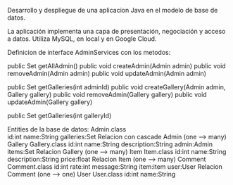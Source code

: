 Desarrollo y despliegue de una aplicacion Java en el modelo de base de datos.

La aplicación implementa una capa de presentación, negociación y acceso a datos.
Utiliza MySQL, en local y en Google Cloud.

Definicion de interface AdminServices con los metodos:

public Set<Admin> getAllAdmin()
public void createAdmin(Admin admin)
public void removeAdmin(Admin admin)
public void updateAdmin(Admin admin)

public Set<Gallery> getGalleries(int adminId)
public void createGallery(Admin admin, Gallery gallery)
public void removeAdmin(Gallery gallery)
public void updateAdmin(Gallery gallery)

public Set<Item> getGalleries(int galleryId)

Entities de la base de datos:
Admin.class           
    id:int
    name:String
    galleries:Set<Gallery>
    Relacion con cascade  Admin (one  -->  many) Gallery
Gallery.class
    id:int
    name:String
    description:String
    admin:Admin
    items:Set<Item>
    Relacion   Gallery (one  -->  many) Item
Item.class
    id:int
    name:String
    description:String
    price:float
    Relacion   Item (one  -->  many) Comment
Comment.class
    id:int
    rate:int
    message:String
    item:item
    user:User
    Relacion   Comment (one  -->  one) User
User.class
    id:int
    name:String



